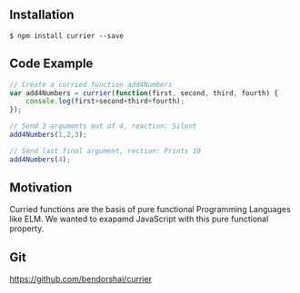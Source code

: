 
## Installation

```
$ npm install currier --save
```
## Code Example

```js
// Create a curried function add4Numbers
var add4Numbers = currier(function(first, second, third, fourth) {
    console.log(first+second+third+fourth);
});

// Send 3 arguments out of 4, reaction: Silent
add4Numbers(1,2,3);

// Send last final argument, rection: Prints 10
add4Numbers(4);
```

## Motivation

Curried functions are the basis of pure functional Programming Languages like ELM.
We wanted to exapamd JavaScript with this pure functional property.

## Git

https://github.com/bendorshai/currier
